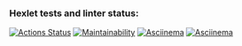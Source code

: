 ### Hexlet tests and linter status:

[![Actions Status](https://github.com/underforestR/frontend-project-44/workflows/hexlet-check/badge.svg)](https://github.com/underforestR/frontend-project-44/actions)
[![Maintainability](https://api.codeclimate.com/v1/badges/253c26fc86e45674d71e/maintainability)](https://codeclimate.com/github/underforestR/frontend-project-44/maintainability)
[![Asciinema](https://dashboard.snapcraft.io/site_media/appmedia/2019/02/logo-red-256x256.png)](https://asciinema.org/a/2mYwrbNJsM7UC4WAoiBcrW1GH)
[![Asciinema](https://dashboard.snapcraft.io/site_media/appmedia/2019/02/logo-red-256x256.png)](https://asciinema.org/a/yMCbzsdXU99BRDySVsESveL58)
